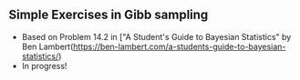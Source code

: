 ## Simple Exercises in Gibb sampling

- Based on Problem 14.2 in ["A Student's Guide to Bayesian Statistics" by Ben Lambert(https://ben-lambert.com/a-students-guide-to-bayesian-statistics/)
- In progress! 

